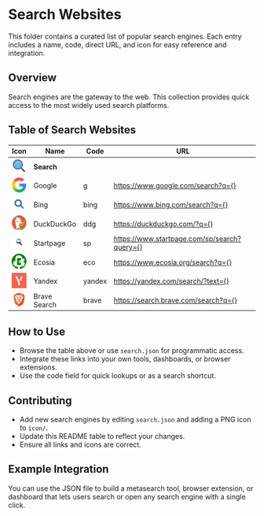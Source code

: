 # Search Websites

This folder contains a curated list of popular search engines. Each entry includes a name, code, direct URL, and icon for easy reference and integration.

## Overview
Search engines are the gateway to the web. This collection provides quick access to the most widely used search platforms.

## Table of Search Websites

| Icon | Name           | Code   | URL |
|------|----------------|--------|-----|
| <img src="icon/search.png" width="32"/> | **Search** |        |     |
| <img src="icon/google.png" width="32"/> | Google | g | https://www.google.com/search?q={} |
| <img src="icon/bing.png" width="32"/> | Bing | bing | https://www.bing.com/search?q={} |
| <img src="icon/duckduckgo.png" width="32"/> | DuckDuckGo | ddg | https://duckduckgo.com/?q={} |
| <img src="icon/startpage.png" width="32"/> | Startpage | sp | https://www.startpage.com/sp/search?query={} |
| <img src="icon/ecosia.png" width="32"/> | Ecosia | eco | https://www.ecosia.org/search?q={} |
| <img src="icon/yandex.png" width="32"/> | Yandex | yandex | https://yandex.com/search/?text={} |
| <img src="icon/brave.png" width="32"/> | Brave Search | brave | https://search.brave.com/search?q={} |

## How to Use
- Browse the table above or use `search.json` for programmatic access.
- Integrate these links into your own tools, dashboards, or browser extensions.
- Use the code field for quick lookups or as a search shortcut.

## Contributing
- Add new search engines by editing `search.json` and adding a PNG icon to `icon/`.
- Update this README table to reflect your changes.
- Ensure all links and icons are correct.

## Example Integration
You can use the JSON file to build a metasearch tool, browser extension, or dashboard that lets users search or open any search engine with a single click. 